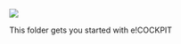 ![](https://media.giphy.com/media/oS8pRFxbD0d44/giphy.gif)

This folder gets you started with e!COCKPIT
